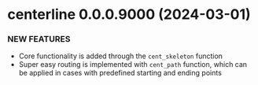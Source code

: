 centerline 0.0.0.9000 (2024-03-01)
=========================

### NEW FEATURES

  * Core functionality is added through the `cent_skeleton` function
  * Super easy routing is implemented with `cent_path` function, which can be applied in cases with predefined starting and ending points

